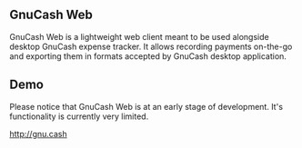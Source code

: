 GnuCash Web
---

GnuCash Web is a lightweight web client meant to be used alongside desktop GnuCash expense tracker.
It allows recording payments on-the-go and exporting them in formats accepted by GnuCash desktop application.

## Demo

Please notice that GnuCash Web is at an early stage of development. It's functionality is currently very limited.

http://gnu.cash
